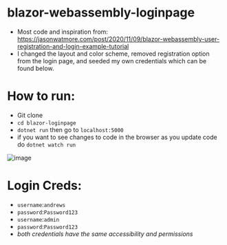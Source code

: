 # blazor-webassembly-loginpage
- Most code and inspiration from: https://jasonwatmore.com/post/2020/11/09/blazor-webassembly-user-registration-and-login-example-tutorial
- I changed the layout and color scheme, removed registration option from the login page, and seeded my own credentials which can be found below.


# How to run:
- Git clone
- ``cd blazor-loginpage``
- ``dotnet run`` then go to ``localhost:5000``
- if you want to see changes to code in the browser as you update code do ``dotnet watch run``

![image](https://user-images.githubusercontent.com/51387040/111344571-ddb50380-8652-11eb-98b7-63104fea2e6b.png)

# Login Creds:
* ``username``:``andrews``
* ``password``:``Password123``
* ``username``:``admin``
* ``password``:``Password123``
* _both credentials have the same accessibility and permissions_
